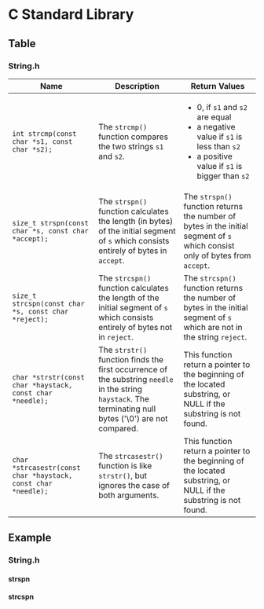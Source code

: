 # C Standard Library

## Table

### String.h

| Name                                                          | Description                                                                                                                                                | Return Values                                                                                                                                                                                                             |
| ------------------------------------------------------------- | ---------------------------------------------------------------------------------------------------------------------------------------------------------- | ------------------------------------------------------------------------------------------------------------------------------------------------------------------------------------------------------------------------- |
| `int strcmp(const char *s1, const char *s2);`                 | The `strcmp()` function compares the two strings `s1` and `s2`.                                                                                            | <ul><li>0, if <code>s1</code> and <code>s2</code> are equal</li><li>a negative value if <code>s1</code> is less than <code>s2</code></li><li>a positive value if <code>s1</code> is bigger than <code>s2</code></li></ul> |
| `size_t strspn(const char *s, const char *accept);`           | The `strspn()` function calculates the length (in bytes) of the initial segment of `s` which consists entirely of bytes in `accept`.                       | The `strspn()` function returns the number of bytes in the initial segment of `s` which consist only of bytes from `accept`.                                                                                              |
| `size_t strcspn(const char *s, const char *reject);`          | The `strcspn()` function calculates the length of the initial segment of `s` which consists entirely of bytes not in `reject`.                             | The `strcspn()` function returns the number of bytes in the initial segment of `s` which are not in the string `reject`.                                                                                                  |
| `char *strstr(const char *haystack, const char *needle);`     | The `strstr()` function finds the first occurrence of the substring `needle` in the string `haystack`. The terminating null bytes ('\0') are not compared. | This function return a pointer to the beginning of the located substring, or NULL if the substring is not found.                                                                                                          |
| `char *strcasestr(const char *haystack, const char *needle);` | The `strcasestr()` function is like `strstr()`, but ignores the case of both arguments.                                                                    | This function return a pointer to the beginning of the located substring, or NULL if the substring is not found.                                                                                                          |

## Example

### String.h

#### strspn

#### strcspn
